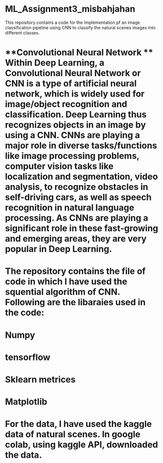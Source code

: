 # ML_Assignment3_misbahjahan
This repository contains a code for the Implementation pf  an image classification pipeline using CNN to classify the natural scenes images into different classes. 
# **Convolutional Neural Network ** Within Deep Learning, a Convolutional Neural Network or CNN is a type of artificial neural network, which is widely used for image/object recognition and classification. Deep Learning thus recognizes objects in an image by using a CNN. CNNs are playing a major role in diverse tasks/functions like image processing problems, computer vision tasks like localization and segmentation, video analysis, to recognize obstacles in self-driving cars, as well as speech recognition in natural language processing. As CNNs are playing a significant role in these fast-growing and emerging areas, they are very popular in Deep Learning.

# The repository contains the file of code in which I have used the squential algorithm of CNN. Following are the libaraies used in the code:

# Numpy
# tensorflow
# Sklearn metrices
# Matplotlib
# For the data, I have used the kaggle data of natural scenes. In google colab, using kaggle API, downloaded the data.

